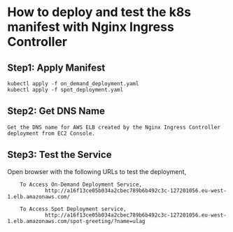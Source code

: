 # How to deploy and test the k8s manifest with Nginx Ingress Controller

## Step1: Apply Manifest

    kubectl apply -f on_demand_deployment.yaml
    kubectl apply -f spot_deployment.yaml
    
    
## Step2: Get DNS Name

    Get the DNS name for AWS ELB created by the Nginx Ingress Controller deployment from EC2 Console.
    

## Step3: Test the Service

Open browser with the following URLs to test the deployment,

        To Access On-Demand Deployment Service,
                http://a16f13ce05b034a2cbec789b6b492c3c-127201056.eu-west-1.elb.amazonaws.com/
    
        To Access Spot Deployment service,
                http://a16f13ce05b034a2cbec789b6b492c3c-127201056.eu-west-1.elb.amazonaws.com/spot-greeting/?name=ulag


